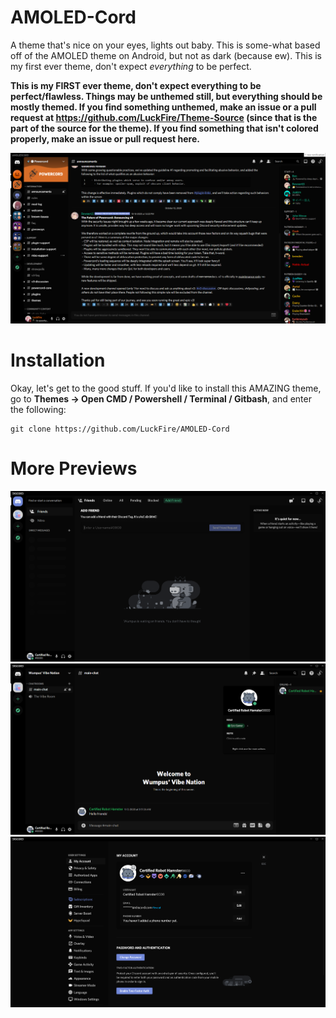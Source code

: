 # AMOLED-Cord
A theme that's nice on your eyes, lights out baby. This is some-what based off of the AMOLED theme on Android, but not as dark (because ew). This is my first ever theme, don't expect *everything* to be perfect.

**This is my FIRST ever theme, don't expect everything to be perfect/flawless. Things may be unthemed still, but everything should be mostly themed. If you find something unthemed, make an issue or a pull request at https://github.com/LuckFire/Theme-Source (since that is the part of the source for the theme). If you find something that isn't colored properly, make an issue or pull request here.**

![Preview](./Previews/ChatPreview.png)

# Installation
Okay, let's get to the good stuff. If you'd like to install this AMAZING theme, go to **Themes -> Open CMD / Powershell / Terminal / Gitbash**, and enter the following:
```
git clone https://github.com/LuckFire/AMOLED-Cord
```

# More Previews
![Preview](./Previews/FriendPreview.png)
![Preview](./Previews/ChatPreview2.png)
![Preview](./Previews/SettingsPreview.png)
